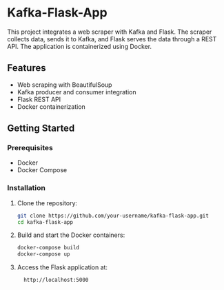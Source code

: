 # Kafka-Flask-App

This project integrates a web scraper with Kafka and Flask. The scraper collects data, sends it to Kafka, and Flask serves the data through a REST API. The application is containerized using Docker.

## Features

- Web scraping with BeautifulSoup
- Kafka producer and consumer integration
- Flask REST API
- Docker containerization

## Getting Started

### Prerequisites

- Docker
- Docker Compose

### Installation

1. Clone the repository:
   ```sh
   git clone https://github.com/your-username/kafka-flask-app.git
   cd kafka-flask-app

3. Build and start the Docker containers:
   ```sh
   docker-compose build
   docker-compose up

5. Access the Flask application at:
   ```sh
     http://localhost:5000
